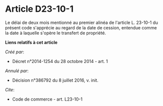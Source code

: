 # Article D23-10-1

Le délai de deux mois mentionné au premier alinéa de l'article L. 23-10-1 du présent code s'apprécie au regard de la date de
cession, entendue comme la date à laquelle s'opère le transfert de propriété.

**Liens relatifs à cet article**

_Créé par_:

  - Décret n°2014-1254 du 28 octobre 2014 - art. 1

_Annulé par_:

  - Décision n°386792 du 8 juillet 2016, v. init.

_Cite_:

  - Code de commerce - art. L23-10-1
